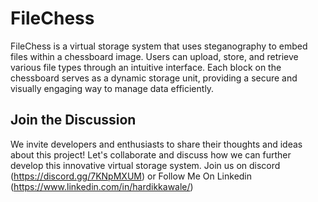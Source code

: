 # FileChess
FileChess is a virtual storage system that uses steganography to embed files within a chessboard image. Users can upload, store, and retrieve various file types through an intuitive interface. Each block on the chessboard serves as a dynamic storage unit, providing a secure and visually engaging way to manage data efficiently.

## Join the Discussion
We invite developers and enthusiasts to share their thoughts and ideas about this project! Let's collaborate and discuss how we can further develop this innovative virtual storage system. Join us on discord (https://discord.gg/7KNpMXUM) or Follow Me On Linkedin (https://www.linkedin.com/in/hardikkawale/)

